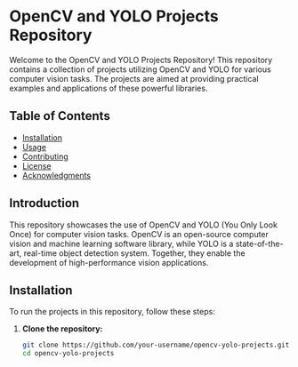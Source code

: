# OpenCV and YOLO Projects Repository

Welcome to the OpenCV and YOLO Projects Repository! This repository contains a collection of projects utilizing OpenCV and YOLO for various computer vision tasks. The projects are aimed at providing practical examples and applications of these powerful libraries.

## Table of Contents

- [Installation](#installation)
- [Usage](#usage)
- [Contributing](#contributing)
- [License](#license)
- [Acknowledgments](#acknowledgments)

## Introduction

This repository showcases the use of OpenCV and YOLO (You Only Look Once) for computer vision tasks. OpenCV is an open-source computer vision and machine learning software library, while YOLO is a state-of-the-art, real-time object detection system. Together, they enable the development of high-performance vision applications.

## Installation

To run the projects in this repository, follow these steps:

1. **Clone the repository:**
   ```sh
   git clone https://github.com/your-username/opencv-yolo-projects.git
   cd opencv-yolo-projects
